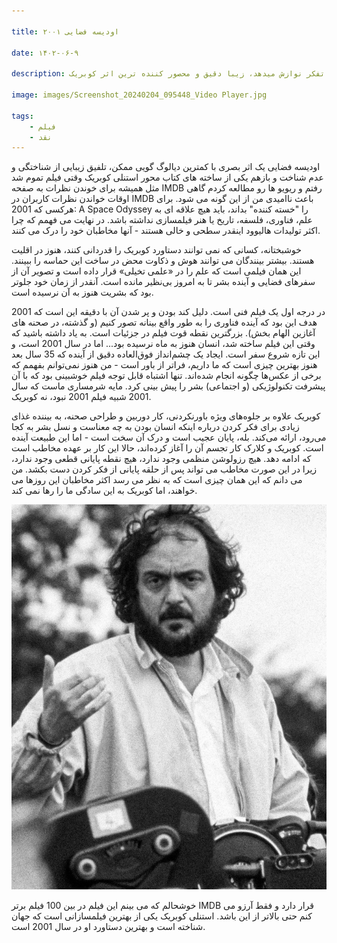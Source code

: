 ```yaml
---

title: ۲۰۰۱ اودیسه فضایی

date: ۱۴۰۲-۰۶-۹

description: فیلمی که ناخودآگاه را برای تفکر نوازش میدهد، زیبا دقیق و محصور کننده ترین اثر کوبریک

image: images/Screenshot_20240204_095448_Video Player.jpg

tags:
    - فیلم
    - نقد
---
```


اودیسه فضایی یک اثر بصری با کمترین دیالوگ گویی ممکن، تلفیق زیبایی از شناختگی و عدم شناخت و بازهم یکی از ساخته های کتاب محور استنلی کوبریک وقتی فیلم تموم شد مثل همیشه برای خوندن نظرات به صفحه IMDB رفتم و ریویو ها رو مطالعه کردم گاهی اوقات خواندن نظرات کاربران در IMDB باعث ناامیدی من از این گونه می شود. برای هرکسی که 2001: A Space Odyssey را "خسته کننده" بداند، باید هیچ علاقه ای به علم، فناوری، فلسفه، تاریخ یا هنر فیلمسازی نداشته باشد. در نهایت می فهمم که چرا اکثر تولیدات هالیوود اینقدر سطحی و خالی هستند - آنها مخاطبان خود را درک می کنند.

خوشبختانه، کسانی که نمی توانند دستاورد کوبریک را قدردانی کنند، هنوز در اقلیت هستند. بیشتر بینندگان می توانند هوش و ذکاوت محض در ساخت این حماسه را ببینند. این همان فیلمی است که علم را در «علمی تخیلی» قرار داده است و تصویر آن از سفرهای فضایی و آینده بشر تا به امروز بی‌نظیر مانده است. آنقدر از زمان خود جلوتر بود که بشریت هنوز به آن نرسیده است.

2001 در درجه اول یک فیلم فنی است. دلیل کند بودن و پر شدن آن با دقیقه این است که هدف این بود که آینده فناوری را به طور واقع بینانه تصور کنیم (و گذشته، در صحنه های آغازین الهام بخش). بزرگترین نقطه قوت فیلم در جزئیات است. به یاد داشته باشید که وقتی این فیلم ساخته شد، انسان هنوز به ماه نرسیده بود... اما در سال 2001 است، و این تازه شروع سفر است. ایجاد یک چشم‌انداز فوق‌العاده دقیق از آینده که 35 سال بعد هنوز بهترین چیزی است که ما داریم، فراتر از باور است - من هنوز نمی‌توانم بفهمم که برخی از عکس‌ها چگونه انجام شده‌اند. تنها اشتباه قابل توجه فیلم خوشبینی بود که با آن پیشرفت تکنولوژیکی (و اجتماعی) بشر را پیش بینی کرد. مایه شرمساری ماست که سال 2001 شبیه فیلم 2001 نبود، نه کوبریک.

کوبریک علاوه بر جلوه‌های ویژه باورنکردنی، کار دوربین و طراحی صحنه، به بیننده غذای زیادی برای فکر کردن درباره اینکه انسان بودن به چه معناست و نسل بشر به کجا می‌رود، ارائه می‌کند. بله، پایان عجیب است و درک آن سخت است - اما این طبیعت آینده است. کوبریک و کلارک کار تجسم آن را آغاز کرده‌اند، حالا این کار بر عهده مخاطب است که ادامه دهد. هیچ رزولوشن منظمی وجود ندارد، هیچ نقطه پایانی قطعی وجود ندارد، زیرا در این صورت مخاطب می تواند پس از حلقه پایانی از فکر کردن دست بکشد. من می دانم که این همان چیزی است که به نظر می رسد اکثر مخاطبان این روزها می خواهند، اما کوبریک به این سادگی ما را رها نمی کند.

<img src="/static/images/Kubrick_on_the_set_of_Barry_Lyndon_(1975_publicity_photo)_crop.jpg"/>

خوشحالم که می بینم این فیلم در بین 100 فیلم برتر IMDB قرار دارد و فقط آرزو می کنم حتی بالاتر از این باشد. استنلی کوبریک یکی از بهترین فیلمسازانی است که جهان شناخته است و بهترین دستاورد او در سال 2001 است.
